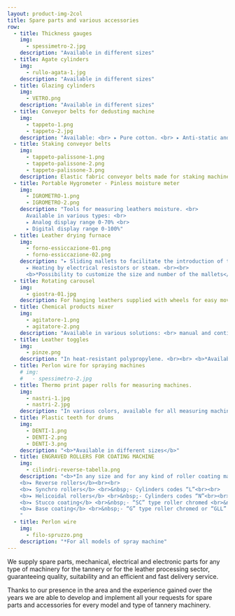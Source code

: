 ```yaml
---
layout: product-img-2col
title: Spare parts and various accessories
row:
  - title: Thickness gauges
    img:
      - spessimetro-2.jpg
    description: "Available in different sizes"
  - title: Agate cylinders
    img:
      - rullo-agata-1.jpg
    description: "Available in different sizes"
  - title: Glazing cylinders
    img:
      - VETRO.png
    description: "Available in different sizes"
  - title: Conveyor belts for dedusting machine
    img:
      - tappeto-1.png
      - tappeto-2.jpg
    description: "Available: <br> ▸ Pure cotton. <br> ▸ Anti-static and dust-proof without raised seams."
  - title: Staking conveyor belts
    img:
      - tappeto-palissone-1.png
      - tappeto-palissone-2.png
      - tappeto-palissone-3.png
    description: Elastic fabric conveyor belts made for staking machines Baggio; 3P; Cartigliano ecc.
  - title: Portable Hygrometer - Pinless moisture meter
    img:
      - IGROMETRO-1.png
      - IGROMETRO-2.png
    description: "Tools for measuring leathers moisture. <br>
      Available in various types: <br>
      ▸ Analog display range 0-70% <br>
      ▸ Digital display range 0-100%"
  - title: Leather drying furnace
    img:
      - forno-essiccazione-01.png
      - forno-essiccazione-02.png
    description: "▸ Sliding mallets to facilitate the introduction of the leathers. <br>
      ▸ Heating by electrical resistors or steam. <br><br>
      <b>*Possibility to customize the size and number of the mallets</b>"
  - title: Rotating carousel
    img:
      - giostra-01.jpg
    description: For hanging leathers supplied with wheels for easy movement, foldable.
  - title: Chemical products mixer
    img:
      - agitatore-1.png
      - agitatore-2.png
    description: "Available in various solutions: <br> manual and continuous operation for drums or tanks. <br> Suitable to solve any agitation needs."
  - title: Leather toggles
    img:
      - pinze.png
    description: "In heat-resistant polypropylene. <br><br> <b>*Available in various types and materials</b>"
  - title: Perlon wire for spraying machines
    # img:
    #   - spessimetro-2.jpg
  - title: Thermo print paper rolls for measuring machines.
    img:
      - nastri-1.jpg
      - nastri-2.jpg
    description: "In various colors, available for all measuring machine models."
  - title: Plastic teeth for drums
    img:
      - DENTI-1.png
      - DENTI-2.png
      - DENTI-3.png
    description: "<b>*Available in different sizes</b>"
  - title: ENGRAVED ROLLERS FOR COATING MACHINE
    img:
      - cilindri-reverse-tabella.png
    description: "<b>*In any size and for any kind of roller coating machine</b> <br><br>
    <b>▸ Reverse rollers</b><br><br>
    <b>▸ Synchro rollers</b> <br>&nbsp;- Cylinders codes “L”<br><br>
    <b>▸ Helicoidal rollers</b> <br>&nbsp;- Cylinders codes “N”<br><br>
    <b>▸ Stucco coating</b> <br>&nbsp;- “SC” type roller chromed <br>&nbsp;- “SSLL” type roller long life<br><br>
    <b>▸ Base coating</b> <br>&nbsp;- “G” type roller chromed or “GLL” long life <br>&nbsp;- “NP” type roller chromed or “NPLL” type long life<br><br>
    "
  - title: Perlon wire
    img:
      - filo-spruzzo.png
    description: "*For all models of spray machine"
---
```


We supply spare parts, mechanical, electrical and electronic parts for any type of machinery for the tannery or for the leather processing sector, guaranteeing quality, suitability and an efficient and fast delivery service.

Thanks to our presence in the area and the experience gained over the years we are able to develop and implement all your requests for spare parts and accessories for every model and type of tannery machinery.
